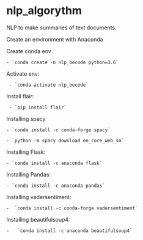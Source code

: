 # nlp_algorythm
NLP to make summaries of text documents.

Create an environment with Anaconda

Create conda env

    - `conda create -n nlp_becode python=3.6`
 
 
 Activate env:
 
     - `conda activate nlp_becode`


Install flair:

     - `pip install flair`
 
 
Installing spacy

    - `conda install -c conda-forge spacy`

    - `python -m spacy download en_core_web_sm`

Installing Flask:

    - `conda install -c anaconda flask`

Installing Pandas:

    - `conda install -c anaconda pandas`

Installing vadersentiment:

    -  `conda install -c conda-forge vadersentiment`

Installing beautifulsoup4:

    -   `conda install -c anaconda beautifulsoup4`
